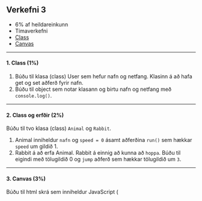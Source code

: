## Verkefni 3

- 6% af heildareinkunn
- Tímaverkefni
- [Class](https://github.com/GunnarThorunnarson/FORR3JS05DU/wiki/Class) 
- [Canvas](https://github.com/GunnarThorunnarson/FORR3JS05DU/wiki/Canvas)


---

#### 1. Class (1%)
1. Búðu til klasa (class) User sem hefur nafn og netfang. Klasinn á að hafa get og set aðferð fyrir nafn.
1. Búðu til object sem notar klasann og birtu nafn og netfang með `console.log()`. 

---

#### 2. Class og erfðir (2%)
Búðu til tvo klasa (class) `Animal` og `Rabbit`. 

1. Animal inniheldur `nafn` og `speed = 0` ásamt aðferðina `run()` sem hækkar `speed` um gildið 1.
1. Rabbit á að erfa Animal. Rabbit á einnig að kunna að `hoppa`. Búðu til eigindi með tölugildið 0 og `jump` aðferð sem hækkar tölugildið um `3`.

---

#### 3. Canvas (3%)
Búðu til html skrá sem inniheldur JavaScript (<script>) og teiknaðu Pacman og Ghost í Canvas API. 

Bjargir:
- [Canvas](https://github.com/GunnarThorunnarson/FORR3JS05DU/wiki/Canvas)
- [Pac-Man](https://www.youtube.com/watch?v=ysG37V_j1Xs) (youtube)
- [Ghost](https://www.youtube.com/watch?v=qP7tcFiKl6w) (youtube)

---

### Námsmat og skil	
* Gefið er fullt fyrir lið sem er vel útfærður, hálft ef hann er ábótavant. 
* Skilaðu á Innu JS skrá með klösum (3.1 og 3.2) og svo HTML skrá (3.3.) með lausnum í lok tímans (þriðjudag).
